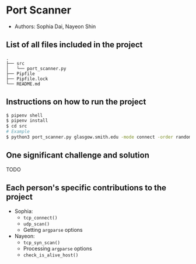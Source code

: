 # Port Scanner

* Authors: Sophia Dai, Nayeon Shin

## List of all files included in the project
```
.
├── src
│   └── port_scanner.py
├── Pipfile
├── Pipfile.lock
└── README.md
```

## Instructions on how to run the project
```bash
$ pipenv shell
$ pipenv install
$ cd src
# Example
$ python3 port_scanner.py glasgow.smith.edu -mode connect -order random -ports known
```

## One significant challenge and solution
TODO

## Each person's specific contributions to the project
- Sophia:
  - `tcp_connect()`
  - `udp_scan()`
  - Getting `argparse` options
- Nayeon:
  - `tcp_syn_scan()`
  - Processing `argparse` options
  - `check_is_alive_host()`